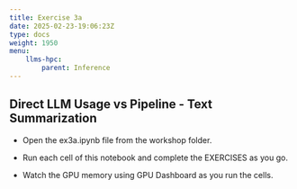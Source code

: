 ```yaml
---
title: Exercise 3a
date: 2025-02-23-19:06:23Z
type: docs 
weight: 1950
menu: 
    llms-hpc:
        parent: Inference
---
```


## Direct LLM Usage vs Pipeline - Text Summarization

* Open the ex3a.ipynb file from the workshop folder.

* Run each cell of this notebook and complete the EXERCISES as you go.

* Watch the GPU memory using GPU Dashboard as you run the cells.

